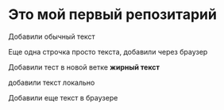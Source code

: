 # Это мой первый репозитарий

Добавили обычный текст

Еще одна строчка просто текста, добавили через браузер

Добавили тест в новой ветке **жирный текст** 


добавили текст локально

Добавили еще текст в браузере

